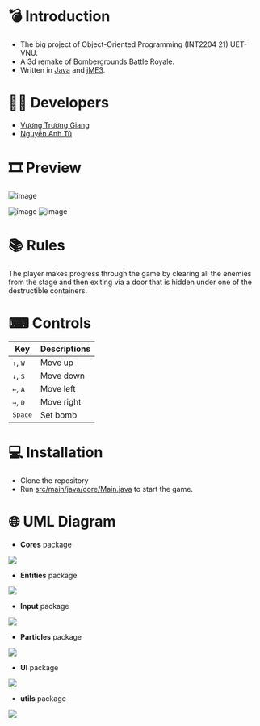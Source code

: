 # 💣 Introduction
   - The big project of Object-Oriented Programming (INT2204 21) UET-VNU.
   - A 3d remake of Bombergrounds Battle Royale.
   - Written in [Java](https://www.java.com/en/)   and  [jME3](https://jmonkeyengine.org/).
# :man_technologist: Developers
 - [Vương Trường Giang](https://github.com/edisni-tommy)
 - [Nguyễn Anh Tú](https://github.com/Nanhtu187)
 
# :film_strip: Preview
![image](https://user-images.githubusercontent.com/87647641/199232988-567a614e-ec25-454c-aef3-e9ad2323f58b.png) 

 ![image](https://user-images.githubusercontent.com/87647641/199232859-9febc901-0dad-46aa-89c4-654b64bc8ae6.png)
    ![image](https://user-images.githubusercontent.com/87647641/199233508-34572a05-e00d-499d-bf0b-e8a9b161f956.png)
# 📚 Rules
The player makes progress through the game by clearing all the enemies from the stage and then exiting via a door that is hidden under one of the destructible containers.
    
# ⌨ Controls
| Key | Descriptions |
|---------|-----|
| <kbd>↑</kbd>, <kbd>W</kbd>      | Move up |
| <kbd>↓</kbd>, <kbd>S</kbd>    | Move down   |
| <kbd>←</kbd>, <kbd>A</kbd>    | Move left   |
| <kbd>→</kbd>, <kbd>D</kbd>   | Move right   |
| <kbd>Space</kbd>    | Set bomb  |

# 💻 Installation
 - Clone the repository
 - Run [src/main/java/core/Main.java](https://github.com/edisni-tommy/Bomberman/blob/main/src/main/java/Cores/Main.java) to start the game.

 # :globe_with_meridians: UML Diagram
 - **Cores** package
 <p align="left">
  <img src="https://user-images.githubusercontent.com/87647641/199238680-199110cb-bf99-4367-9df4-1892315ecd94.png" />
</p>
 
 - **Entities** package
 
 <p align="left">
  <img src="https://user-images.githubusercontent.com/87647641/199240223-0cd8fca6-ab9c-4a97-80de-93d2e8e155b1.png" />
</p>

 - **Input** package
 
 <p align="left">
  <img src="https://user-images.githubusercontent.com/87647641/199240344-4d5b0171-b2a7-4622-9ad7-7d8d5bbe3665.png" />
</p>

- **Particles** package

<p align="left">
  <img src="https://user-images.githubusercontent.com/87647641/199240693-03a9472a-0abe-4044-9f86-2559f33ca7b7.png" />
</p>

- **UI** package
   
<p align="left">
  <img src="https://user-images.githubusercontent.com/87647641/199241315-a5290f03-c7f5-4323-8c31-d34e272f0146.png" />
</p>

- **utils** package

<p align="left">
  <img src="https://user-images.githubusercontent.com/87647641/199241451-547b46c1-fb28-4a76-9fcd-a4279e6f6f37.png" />
</p>
